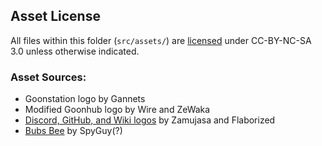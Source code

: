 ## Asset License

All files within this folder (`src/assets/`) are [licensed](./LICENSE) under
CC-BY-NC-SA 3.0 unless otherwise indicated.

### Asset Sources:

- Goonstation logo by Gannets
- Modified Goonhub logo by Wire and ZeWaka
- [Discord, GitHub, and Wiki logos](https://github.com/goonstation/goonstation/tree/86b532b6a26a6b1ff233c581567f0c4fc588bb0d/browserassets/src/images/motd)
  by Zamujasa and Flaborized
- [Bubs Bee](https://github.com/goonstation/goonstation/blob/86b532b6a26a6b1ff233c581567f0c4fc588bb0d/icons/misc/bee.dmi)
  by SpyGuy(?)
